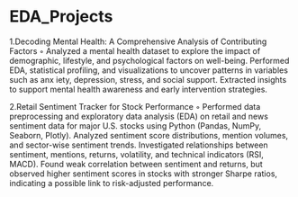 # EDA_Projects
1.Decoding Mental Health: A Comprehensive Analysis of Contributing Factors
 ◦ Analyzed a mental health dataset to explore the impact of demographic, lifestyle, and psychological factors on
 well-being. Performed EDA, statistical profiling, and visualizations to uncover patterns in variables such as anx
iety, depression, stress, and social support. Extracted insights to support mental health awareness and early
 intervention strategies.
 
 2.Retail Sentiment Tracker for Stock Performance
 ◦ Performed data preprocessing and exploratory data analysis (EDA) on retail and news sentiment data for major
 U.S. stocks using Python (Pandas, NumPy, Seaborn, Plotly). Analyzed sentiment score distributions, mention
 volumes, and sector-wise sentiment trends. Investigated relationships between sentiment, mentions, returns,
 volatility, and technical indicators (RSI, MACD). Found weak correlation between sentiment and returns, but
 observed higher sentiment scores in stocks with stronger Sharpe ratios, indicating a possible link to risk-adjusted
 performance.

